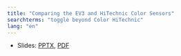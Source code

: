 ```yaml
---
title: "Comparing the EV3 and HiTechnic Color Sensors"
searchterms: "toggle beyond Color HiTechnic"
lang: "en"
---
```

 <ul>
 <li class="ng-binding">Slides:
 <a href="translations/en-us/wro/ColorSensorComparison.pptx">PPTX</a>,
 <a href="translations/en-us/wro/ColorSensorComparison.pdf">PDF</a>
 </li>
 </ul>
